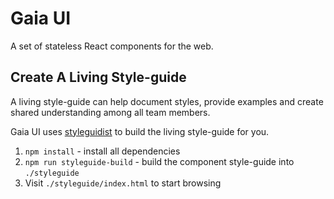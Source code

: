 # Gaia UI

A set of stateless React components for the web.

## Create A Living Style-guide

A living style-guide can help document styles, provide examples and create shared understanding among all team members.

Gaia UI uses [styleguidist](https://github.com/styleguidist/react-styleguidist) to build the living style-guide for you.

1. `npm install` - install all dependencies
2. `npm run styleguide-build` - build the component style-guide into `./styleguide`
3. Visit `./styleguide/index.html` to start browsing
